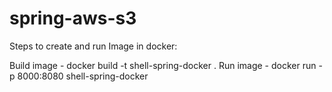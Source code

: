 # spring-aws-s3

Steps to create and run Image in docker:


Build image - docker build -t shell-spring-docker .
Run image - docker run -p 8000:8080 shell-spring-docker



